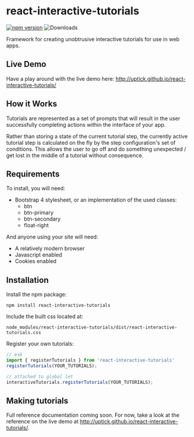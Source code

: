 # react-interactive-tutorials

[![npm version](https://badge.fury.io/js/react-interactive-tutorials.svg)](http://badge.fury.io/js/react-interactive-tutorials)
![Downloads](http://img.shields.io/npm/dm/react-interactive-tutorials.svg?style=flat)

Framework for creating unobtrusive interactive tutorials for use in web apps.

## Live Demo

Have a play around with the live demo here: http://uptick.github.io/react-interactive-tutorials/

## How it Works

Tutorials are represented as a set of prompts that will result in the user successfully completing
actions within the interface of your app.

Rather than storing a state of the current tutorial step, the currently active tutorial step is
calculated on the fly by the step configuration's set of conditions. This allows the user to go off
and do something unexpected / get lost in the middle of a tutorial without consequence.

## Requirements

To install, you will need:

- Bootstrap 4 stylesheet, or an implementation of the used classes:
  - btn
  - btn-primary
  - btn-secondary
  - float-right

And anyone using your site will need:

- A relatively modern browser
- Javascript enabled
- Cookies enabled

## Installation

Install the npm package:

```
npm install react-interactive-tutorials
```

Include the built css located at:

```
node_modules/react-interactive-tutorials/dist/react-interactive-tutorials.css
```

Register your own tutorials:

```javascript
// es6
import { registerTutorials } from 'react-interactive-tutorials'
registerTutorials(YOUR_TUTORIALS);

// attached to global let
interactiveTutorials.registerTutorials(YOUR_TUTORIALS);
```

## Making tutorials

Full reference documentation coming soon. For now, take a look at the reference on the live demo at
http://uptick.github.io/react-interactive-tutorials/.
